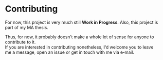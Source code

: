 # Contributing

For now, this project is very much still __Work in Progress__. Also, this project is part of my MA thesis.

Thus, for now, it probably doesn't make a whole lot of sense for anyone to contribute to it.  
If you are interested in contributing nonetheless, I'd welcome you to leave me a message, open an issue or get in touch with me via e-mail.
